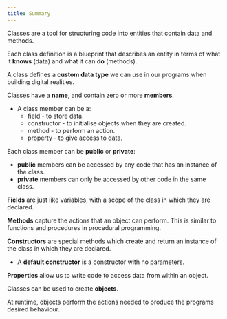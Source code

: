 ```yaml
---
title: Summary
---
```


Classes are a tool for structuring code into entities that contain data and methods.

Each class definition is a blueprint that describes an entity in terms of what it **knows** (data) and what it can **do** (methods).

A class defines a **custom data type** we can use in our programs when building digital realities.

Classes have a **name**, and contain zero or more **members**.

* A class member can be a:
  * field - to store data.
  * constructor - to initialise objects when they are created.
  * method - to perform an action.
  * property - to give access to data.

Each class member can be **public** or **private**:

* **public** members can be accessed by any code that has an instance of the class.
* **private** members can only be accessed by other code in the same class.

**Fields** are just like variables, with a scope of the class in which they are declared.

**Methods** capture the actions that an object can perform. This is similar to functions and procedures in procedural programming.

**Constructors** are special methods which create and return an instance of the class in which they are declared.

  * A **default constructor** is a constructor with no parameters.

**Properties** allow us to write code to access data from within an object.

Classes can be used to create **objects**.

At runtime, objects perform the actions needed to produce the programs desired behaviour.
